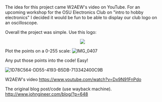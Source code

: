 The idea for this project came W2AEW's video on YouTube. For an upcoming workshop for the OSU Electronics Club on "intro to hobby electronics" I decided it would be fun to be able to display our club logo on an oscilloscope. 

Overall the project was simple. Use this logo:

<p align="center">
  <img src="https://user-images.githubusercontent.com/38517256/152870470-a8327bb0-de9b-4bc4-a885-d1dc144253d5.PNG" />
</p>


Plot the points on a 0-255 scale:
![IMG_0407](https://user-images.githubusercontent.com/38517256/152870759-ee51f0cb-8c0f-47e6-979d-f3809f845a57.jpg)

Any put those points into the code! Easy!

![1D78C564-DD55-4193-B5DB-713342400C9B](https://user-images.githubusercontent.com/38517256/152871083-ae8a8a2c-8b98-4b50-bf51-00ab16f123ca.jpeg)


W2AEW's video
https://www.youtube.com/watch?v=Dx9N91FnPdo

The original blog post/code (use wayback machine).
http://www.johngineer.com/blog/?p=648
